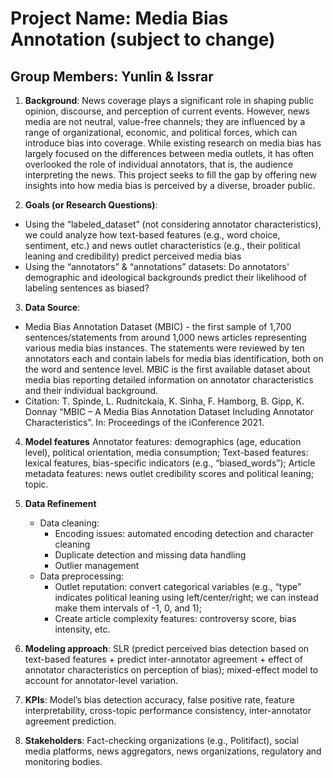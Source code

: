 # Project Name: Media Bias Annotation (subject to change)

## Group Members: Yunlin & Issrar

1. __Background__: News coverage plays a significant role in shaping public opinion, discourse, and perception of current events. However, news media are not neutral, value-free channels; they are influenced by a range of organizational, economic, and political forces, which can introduce bias into coverage. While existing research on media bias has largely focused on the differences between media outlets, it has often overlooked the role of individual annotators, that is, the audience interpreting the news. This project seeks to fill the gap by offering new insights into how media bias is perceived by a diverse, broader public.

2. __Goals (or Research Questions)__:

- Using the “labeled_dataset” (not considering annotator characteristics), we could analyze how text-based features (e.g., word choice, sentiment, etc.) and news outlet characteristics (e.g., their political leaning and credibility) predict perceived media bias
- Using the “annotators” & “annotations” datasets: Do annotators' demographic and ideological backgrounds predict their likelihood of labeling sentences as biased?

3. __Data Source__:

- Media Bias Annotation Dataset (MBIC) - the first sample of 1,700 sentences/statements from around 1,000 news articles representing various media bias instances. The statements were reviewed by ten annotators each and contain labels for media bias identification, both on the word and sentence level. MBIC is the first available dataset about media bias reporting detailed information on annotator characteristics and their individual background.
- Citation: T. Spinde, L. Rudnitckaia, K. Sinha, F. Hamborg, B. Gipp, K. Donnay “MBIC – A Media Bias Annotation Dataset Including Annotator Characteristics”. In: Proceedings of the iConference 2021.

4. __Model features__
Annotator features: demographics (age, education level), political orientation, media consumption;
Text-based features: lexical features, bias-specific indicators (e.g., “biased_words”);
Article metadata features: news outlet credibility scores and political leaning; topic.

5. __Data Refinement__

    - Data cleaning:
        - Encoding issues: automated encoding detection and character cleaning
        - Duplicate detection and missing data handling
        - Outlier management
    - Data preprocessing:
        - Outlet reputation: convert categorical variables (e.g., “type” indicates political leaning using left/center/right; we can instead make them intervals of -1, 0, and 1);
        - Create article complexity features: controversy score, bias intensity, etc.

6. __Modeling approach__: SLR (predict perceived bias detection based on text-based features + predict inter-annotator agreement + effect of annotator characteristics on perception of bias); mixed-effect model to account for annotator-level variation.

7. __KPIs__: Model’s bias detection accuracy, false positive rate, feature interpretability, cross-topic performance consistency, inter-annotator agreement prediction.

8. __Stakeholders__: Fact-checking organizations (e.g., Politifact), social media platforms, news aggregators, news organizations, regulatory and monitoring bodies.
